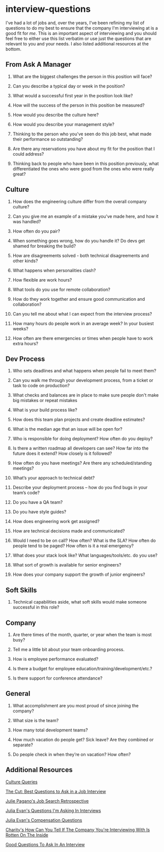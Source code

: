 # interview-questions
I've had a lot of jobs and, over the years, I've been refining my list of questions to do my best to ensure that the company I'm interviewing at is a good fit for *me*. This is an important aspect of interviewing and you should feel free to either use this list verbatim or use just the questions that are relevant to you and your needs. I also listed additional resources at the bottom.

## From Ask A Manager

1. What are the biggest challenges the person in this position will face? 

1. Can you describe a typical day or week in the position? 

1. What would a successful first year in the position look like? 

1. How will the success of the person in this position be measured? 

1. How would you describe the culture here? 

1. How would you describe your management style? 

1. Thinking to the person who you've seen do this job best, what made their performance so outstanding? 

1. Are there any reservations you have about my fit for the position that I could address? 

1. Thinking back to people who have been in this position previously, what differentiated the ones who were good from the ones who were really great? 

## Culture

1. How does the engineering culture differ from the overall company culture?

1. Can you give me an example of a mistake you've made here, and how it was handled?

1. How often do you pair?

1. When something goes wrong, how do you handle it? Do devs get shamed for breaking the build?

1. How are disagreements solved - both technical disagreements and other kinds?

1. What happens when personalities clash?

1. How flexible are work hours?

1. What tools do you use for remote collaboration?

1. How do they work together and ensure good communication and collaboration?

1. Can you tell me about what I can expect from the interview process?

1. How many hours do people work in an average week? In your busiest weeks?

1. How often are there emergencies or times when people have to work extra hours?

## Dev Process

1. Who sets deadlines and what happens when people fail to meet them?

1. Can you walk me through your development process, from a ticket or task to code on production?

1. What checks and balances are in place to make sure people don't make big mistakes or repeat mistakes

1. What is your build process like?

1. How does this team plan projects and create deadline estimates?

1. What is the median age that an issue will be open for?

1. Who is responsible for doing deployment? How often do you deploy?

1. Is there a written roadmap all developers can see? How far into the future does it extend? How closely is it followed?

1. How often do you have meetings? Are there any scheduled/standing meetings?

1. What’s your approach to technical debt?

1. Describe your deployment process – how do you find bugs in your team’s code?

1. Do you have a QA team?

1. Do you have style guides?

1. How does engineering work get assigned?

1. How are technical decisions made and communicated?

1. Would I need to be on call? How often? What is the SLA? How often do people tend to be paged? How often is it a real emergency?

1. What does your stack look like? What languages/tools/etc. do you use?

1. What sort of growth is available for senior engineers?

1. How does your company support the growth of junior engineers?

## Soft Skills

1. Technical capabilities aside, what soft skills would make someone successful in this role?

## Company

1. Are there times of the month, quarter, or year when the team is most busy?

1. Tell me a little bit about your team onboarding process.

1. How is employee performance evaluated?

1. Is there a budget for employee education/training/development/etc.?

1. Is there support for conference attendance?

## General

1. What accomplishment are you most proud of since joining the company?

1. What size is the team?

1. How many total development teams?

1. How much vacation do people get? Sick leave? Are they combined or separate?

1. Do people check in when they’re on vacation? How often?

## Additional Resources
[Culture Queries](https://www.keyvalues.com/culture-queries)

[The Cut: Best Questions to Ask in a Job Interview](https://www.thecut.com/article/questions-to-ask-in-a-job-interview.html)

[Julie Pagano's Job Search Retrospective](http://juliepagano.com/blog/2015/08/15/job-search-retrospective/#interview-questions)

[Julia Evan's Questions I'm Asking In Interviews](https://jvns.ca/blog/2013/12/30/questions-im-asking-in-interviews/)

[Julia Evan's Compensation Questions](https://jvns.ca/blog/compensation-questions/)

[Charity's How Can You Tell If The Company You're Interviewing With Is Rotten On The Inside](https://charity.wtf/2022/01/29/how-can-you-tell-if-the-company-youre-interviewing-with-is-rotten-on-the-inside/)

[Good Questions To Ask In An Interview](https://www.interviewbit.com/blog/good-questions-to-ask-in-an-interview/)
